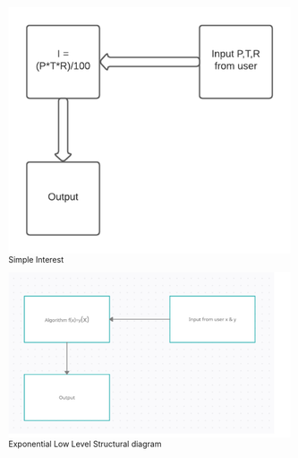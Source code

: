 ![alt text](https://github.com/99003512/SDLC_Calculator/blob/main/Architecture/Structural%20Diagrams/simple_intrestS.png)
Simple Interest

![alt text](https://github.com/99003512/SDLC_Calculator/blob/main/Architecture/Structural%20Diagrams/Exponential%20lowlevel.png)
Exponential Low Level Structural diagram
